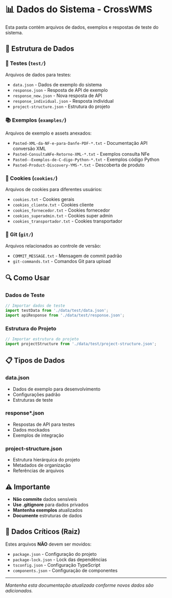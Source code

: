 # 📊 Dados do Sistema - CrossWMS

Esta pasta contém arquivos de dados, exemplos e respostas de teste do sistema.

## 📁 Estrutura de Dados

### 🧪 Testes (`test/`)
Arquivos de dados para testes:
- `data.json` - Dados de exemplo do sistema
- `response.json` - Resposta de API de exemplo
- `response_new.json` - Nova resposta de API
- `response_individual.json` - Resposta individual
- `project-structure.json` - Estrutura do projeto

### 📚 Exemplos (`examples/`)
Arquivos de exemplo e assets anexados:
- `Pasted-XML-da-NF-e-para-Danfe-PDF-*.txt` - Documentação API conversão XML
- `Pasted-ConsultaNFe-Retorno-XML-*.txt` - Exemplos consulta NFe
- `Pasted--Exemplos-de-C-digo-Python-*.txt` - Exemplos código Python
- `Pasted-Product-Discovery-YMS-*.txt` - Descoberta de produto

### 🍪 Cookies (`cookies/`)
Arquivos de cookies para diferentes usuários:
- `cookies.txt` - Cookies gerais
- `cookies_cliente.txt` - Cookies cliente
- `cookies_fornecedor.txt` - Cookies fornecedor
- `cookies_superadmin.txt` - Cookies super admin
- `cookies_transportador.txt` - Cookies transportador

### 📝 Git (`git/`)
Arquivos relacionados ao controle de versão:
- `COMMIT_MESSAGE.txt` - Mensagem de commit padrão
- `git-commands.txt` - Comandos Git para upload

## 🔍 Como Usar

### Dados de Teste
```javascript
// Importar dados de teste
import testData from './data/test/data.json';
import apiResponse from './data/test/response.json';
```

### Estrutura do Projeto
```javascript
// Importar estrutura do projeto
import projectStructure from './data/test/project-structure.json';
```

## 📋 Tipos de Dados

### data.json
- Dados de exemplo para desenvolvimento
- Configurações padrão
- Estruturas de teste

### response*.json
- Respostas de API para testes
- Dados mockados
- Exemplos de integração

### project-structure.json
- Estrutura hierárquica do projeto
- Metadados de organização
- Referências de arquivos

## ⚠️ Importante

- **Não commite** dados sensíveis
- **Use .gitignore** para dados privados
- **Mantenha exemplos** atualizados
- **Documente** estruturas de dados

## 🔗 Dados Críticos (Raiz)

Estes arquivos **NÃO** devem ser movidos:
- `package.json` - Configuração do projeto
- `package-lock.json` - Lock das dependências
- `tsconfig.json` - Configuração TypeScript
- `components.json` - Configuração de componentes

---

*Mantenha esta documentação atualizada conforme novos dados são adicionados.*
